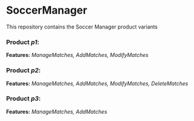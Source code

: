 # SoccerManager
This repository contains the Soccer Manager product variants 

### Product *p1*:

**Features:** *ManageMatches, AddMatches, ModifyMatches*

### Product *p2*:

**Features:** *ManageMatches, AddMatches, ModifyMatches, DeleteMatches*

### Product *p3*:

**Features:** *ManageMatches, AddMatches*



